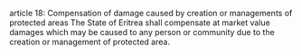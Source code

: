 article 18: Compensation of damage caused by creation or managements of protected areas
The State of Eritrea shall compensate at market value damages which may be caused to any person or community due to the creation or management of protected area.
<ul>
</ul>